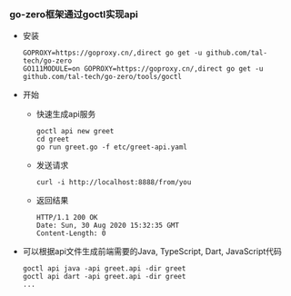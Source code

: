 ### go-zero框架通过goctl实现api
- 安装
    ```
    GOPROXY=https://goproxy.cn/,direct go get -u github.com/tal-tech/go-zero
    GO111MODULE=on GOPROXY=https://goproxy.cn/,direct go get -u github.com/tal-tech/go-zero/tools/goctl
    ```
- 开始
    
    - 快速生成api服务
        ```
        goctl api new greet
        cd greet
        go run greet.go -f etc/greet-api.yaml
        ```
    - 发送请求
        ```
        curl -i http://localhost:8888/from/you
        ```
    - 返回结果
        ```
        HTTP/1.1 200 OK
        Date: Sun, 30 Aug 2020 15:32:35 GMT
        Content-Length: 0
        ```
- 可以根据api文件生成前端需要的Java, TypeScript, Dart, JavaScript代码
    ```
    goctl api java -api greet.api -dir greet
    goctl api dart -api greet.api -dir greet
    ...
    ```